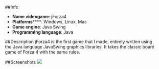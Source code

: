 ##Info
- **Name videogame**: jForza4
- **Platforms******: Windows, Linux, Mac
- **Game engine**: Java Swing
- **Programming language**: Java

##Description
jForza4 is the first game that I made, entirely written using the Java language JavaSwing graphics libraries. It takes the classic board game of Forza 4 with the same rules.

##Screenshots
![]({{site.baseurl}}/https://github.com/rosarioterranova/rosarioterranova.github.io/blob/master/images/jforza4.png)
